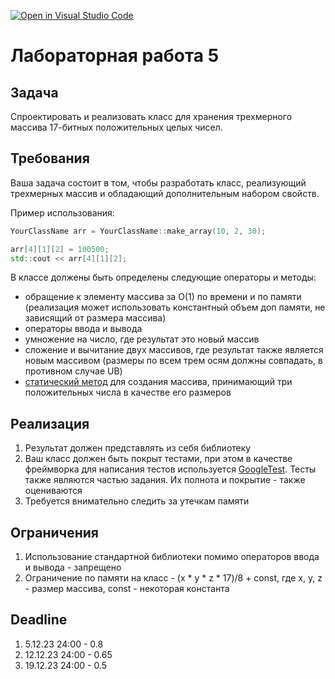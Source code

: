 [![Open in Visual Studio Code](https://classroom.github.com/assets/open-in-vscode-718a45dd9cf7e7f842a935f5ebbe5719a5e09af4491e668f4dbf3b35d5cca122.svg)](https://classroom.github.com/online_ide?assignment_repo_id=13140102&assignment_repo_type=AssignmentRepo)
# Лабораторная работа 5

## Задача

Спроектировать и реализовать класс для хранения трехмерного массива 17-битных положительных целых чисел.

## Требования

Ваша задача состоит в том, чтобы разработать класс, реализующий трехмерных массив и обладающий дополнительным набором свойств.

Пример использования:

```cpp
YourClassName arr = YourClassName::make_array(10, 2, 30);

arr[4][1][2] = 100500;
std::cout << arr[4][1][2];
```

В классе должены быть определены следующие операторы и методы:

- обращение к элементу массива за O(1) по времени и по памяти (реализация может использовать константный объем доп памяти, не зависящий от размера массива)
- операторы ввода и вывода
- умножение на число, где результат это новый массив
- сложение и вычитание двух массивов, где результат также является новым массивом (размеры по всем трем осям должны совпадать, в противном случае UB)
- [статический метод](https://en.cppreference.com/w/cpp/language/static) для создания массива, принимающий три положительных числа в качестве его размеров

## Реализация

1. Результат должен представлять из себя библиотеку
2. Ваш класс должен быть покрыт тестами, при этом в качестве фреймворка для написания тестов используется [GoogleTest](https://google.github.io/googletest/). Тесты также являются частью задания. Их полнота и покрытие - также оцениваются
3. Требуется внимательно следить за утечкам памяти

## Ограничения

1. Использование стандартной библиотеки помимо операторов ввода и вывода - запрещено
2. Ограничение по памяти на класс - (x * y * z * 17)/8 + const, где x, y, z - размер массива, const - некоторая константа

## Deadline

1. 5.12.23 24:00 - 0.8
2. 12.12.23 24:00 - 0.65
3. 19.12.23 24:00 - 0.5
